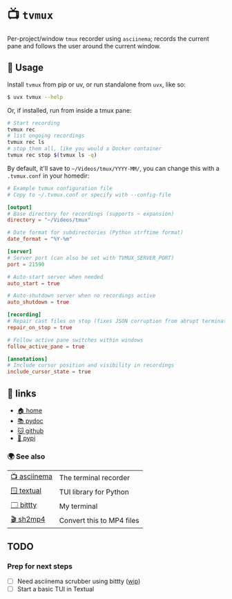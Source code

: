 # 📺 `tvmux`

Per-project/window `tmux` recorder using `asciinema`; records the current pane
and follows the user around the current window.

## 🎥 Usage

Install `tvmux` from pip or uv, or run standalone from `uvx`, like so:

```bash
$ uvx tvmux --help
```

Or, if installed, run from inside a tmux pane:

```bash
# Start recording
tvmux rec
# list ongoing recordings
tvmux rec ls
# stop them all, like you would a Docker container
tvmux rec stop $(tvmux ls -q)
```

By default, it'll save to `~/Videos/tmux/YYYY-MM/`, you can change this
with a `.tvmux.conf` in your homedir:

```toml
# Example tvmux configuration file
# Copy to ~/.tvmux.conf or specify with --config-file

[output]
# Base directory for recordings (supports ~ expansion)
directory = "~/Videos/tmux"

# Date format for subdirectories (Python strftime format)
date_format = "%Y-%m"

[server]
# Server port (can also be set with TVMUX_SERVER_PORT)
port = 21590

# Auto-start server when needed
auto_start = true

# Auto-shutdown server when no recordings active
auto_shutdown = true

[recording]
# Repair cast files on stop (fixes JSON corruption from abrupt terminations)
repair_on_stop = true

# Follow active pane switches within windows
follow_active_pane = true

[annotations]
# Include cursor position and visibility in recordings
include_cursor_state = true
```

## 🔗 links

* [🏠 home](https://bitplane.net/dev/python/tvmux)
* [📚 pydoc](https://bitplane.net/dev/python/tvmux/pydoc)
* [🐱 github](https://github.com/bitplane/tvmux)
* [🐍 pypi](https://pypi.org/project/tvmux)

### 🌍 See also

|                                                     |                                    |
|-----------------------------------------------------|------------------------------------|
| [📺 asciinema](https://asciinema.org/)              | The terminal recorder              |
| [🪟 textual](https://textualize.io/)                | TUI library for Python             |
| [🗔  bittty](https://bitplane.net/dev/python/bittty) | My terminal                        |
| [🎬 sh2mp4](https://bitplane.net/dev/sh/sh2mp4)     | Convert this to MP4 files          |

## TODO

### Prep for next steps

- [ ] Need asciinema scrubber using bittty ([wip](https://github.com/ttygroup/textual-asciinema))
- [ ] Start a basic TUI in Textual

